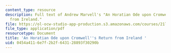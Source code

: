 ```yaml
---
content_type: resource
description: Full text of Andrew Marvell's "An Horatian Ode upon Cromwell's Return
  from Ireland."
file: https://ol-ocw-studio-app-production.s3.amazonaws.com/courses/21l-016-learning-from-the-past-drama-science-performance-spring-2009/0454a4116e7f2b2f643128893f30290b_MIT21L_016s09_read14_horatian_ode.pdf
file_type: application/pdf
resourcetype: Document
title: 'An Horatian Ode upon Cromwell''s Return from Ireland '
uid: 0454a411-6e7f-2b2f-6431-28893f30290b
---
```

